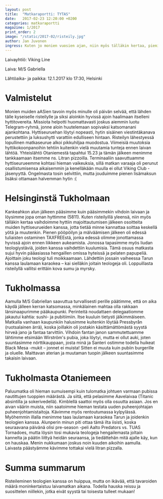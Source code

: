 ```yaml
---
layout: post
title:  "Matkaraportti: TYTAS"
date:   2017-02-23 12:20:00 +0200
categories: matkaraportti
magazine: 1/2017
print_order: 2
image: "/static/2017-02/risteily.jpg"
author: Jan Juvonen
ingress: Kuten jo monien vuosien ajan, niin myös tälläkin kertaa, pieni aASidelegaatio lähti hauskuuttamaan pitkäaikaisia ystäviään teologeja heidän perinteiselle risteilylleen. Risteily oli mitä ilmeisimmin suunnattu kaikille Suomen teologeille, sillä itse ainakin tapasin useita eri paikkakunnilta saapuneita edellä mainitun akateemisen taustan omaavia henkilöitä.
---
```

Laivayhtiö: Viking Line

Laiva: M/S Gabriella

Lähtöaika- ja paikka: 12.1.2017 klo 17:30, Helsinki

# Valmistelut

Monien muiden aASien tavoin myös minulle oli päivän selvää, että lähden tälle kyseiselle risteilylle ja siksi aloinkin hyvissä ajoin haalimaan itselleni hyttitovereita. Missiota helpotti huomattavasti joskus aiemmin luotu Telegram-ryhmä, jonne aloin huutelemaan sopivaksi katsomanani ajankohtana. Hyttiseuruehan löytyi nopeasti, hytin sisäinen viestintäkanava perustettiin ja luksushytti varattiin edulliseen hintaan. Risteilyn lähestyessä lopullinen matkaseurue alkoi pikkuhiljaa muodostua. Viimeisiä muutoksia hyttikokoonpanoihin tehtiin kuitenkin vielä muutamia tunteja ennen laivan lähtöä. Yhteislähtö Otaniemestä tapahtui 15.23 ja tämän jälkeen menimme tankkaamaan itsemme ns. Litran pizzoilla. Terminaaliin saavuttuamme hyttiseurueemme kohtasi hieman vaikeuksia, sillä matkan varaaja oli perunut osallistumisensa aikaisemmin ja kenelläkään muulla ei ollut Viking Club -jäsenyyttä. Ongelmasta tosin selvittiin, mutta jouduimme pienen lisämaksun lisäksi ottamaan halvemman hytin :(

# Helsinginstä Tukholmaan

Kankeahkon alun jälkeen pääsimme kuin pääsimmekin vihdoin laivaan ja löysimme jopa oman hyttimme (5811). Kuten risteilyillä yleensä, niin myös tälläkin kertaa vaihdoimme hyttiin majoittautumisen jälkeen osoitteita muiden hyttiseurueiden kanssa, jotta tietää minne kannattaa soittaa keskellä yötä ja muutenkin. Pienen pööpöilyn ja mälväämisen jälkeen oli edessä tuliaisten ostaminen TAXFREEstä, jonka edessä olimme jonottamassa hyvissä ajoin ennen liikkeen aukeamista. Jonossa tapasimme myös liudan teologiystäviä, joiden kanssa vaihdettiin kuulumisia. Tämä osuus matkasta sujui hyvin pääasiassa hengaillen omissa hyteissä ja pelaten papupeliä. Ajoittain joku teologi tuli moikkaamaan. Lähdettiin jossain vaiheessa Tarun kanssa laulamaan karaokea – kai sielläkin joitain teologeja oli. Loppuillasta risteilyllä vallitsi erittäin kova sumu ja myrsky.

# Tukholmassa

Aamulla M/S Gabriellan saavuttua turvallisesti perille päätimme, että on aika käydä jälleen kerran katsomassa, minkälainen mahtaa olla rakkaan länsinaapurimme pääkaupunki. Perinteitä noudattaen delegaatiomme jakautui kahtia: sushi- ja pubitiimiin. Itse kuuluin tietysti jälkimmäiseen. Matkalla vanhaan kaupunkiin halusimme kuitenkin löytää Pressbyrån (ruotsalainen ärrä), koska joillakin oli jostakin käsittämättömästä syystä hirveä jano ja fantaa tarvittiin. Vihdoin fantan janon sammutettuamme lähtimme etsimään Wirström's pubia, joka löytyi, mutta ei ollut auki, joten suuntasimme nörttikauppaan, josta minä ja Santeri ostimme todella huikeat Black Mesa -mukit – jonnet ei muista! Sitten ei muuta kuin pubiin burgerille ja oluelle. Maittavan aterian ja muutaman tuopin jälkeen suuntasimme takaisin laivaan.

# Tukholmasta Otaniemeen

Paluumatka oli hieman sumuisempi kuin tulomatka johtuen varmaan pubissa nautittujen tuoppien määrästä. Ja siitä, että pelasimme Aavelaivaa (Titanic absintilla ja sokerivedellä). Kimblellä saattoi myös olla osuutta asiaan. Jos en aivan väärin muista, niin saatoimme hieman testata uuden puheenjohtajan puheenjohtamistaitoja. Kävimme myös rentoutumassa kylpylässä. Myöhemmin illalla menimme taas laulamaan karaokea Tarun ja joidenkin teologien kanssa. Alunperin minun piti ottaa tämä ilta iisisti, koska seuraavana päivänä olisi pre-season -peli Aalto Predators vs. TUAS Tornadoes, mutta löysin tosi mukavia teologeja hengailemasta joltain kannelta ja päätin liittyä heidän seuraansa, ja tiedättehän mitä ajalle käy, kun on hauskaa. Menin nukkumaan joskus noin kuuden aikoihin aamulla. Laivasta päästyämme kävimme tottakai vielä litran pizzalla.

# Summa summarum

Risteileminen teologien kanssa on huippua, mutta on ikävää, että tavaroiden määrä moninkertaistuu laivamatkan aikana. Todella hauska reissu ja suosittelen niillekin, jotka eivät syystä tai toisesta tulleet mukaan!

